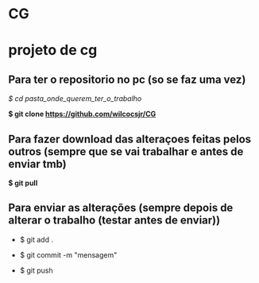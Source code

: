 # CG
# projeto de cg

## Para ter o repositorio no pc (so se faz uma vez)

*$ cd pasta_onde_querem_ter_o_trabalho*

**$ git clone https://github.com/wilcocsjr/CG**

## Para fazer download das alteraçoes feitas pelos outros (sempre que se vai trabalhar e antes de enviar tmb)

**$ git pull**

## Para enviar as alterações (sempre depois de alterar o trabalho (testar antes de enviar))

- $ git add .

- $ git commit -m "mensagem"

- $ git push
